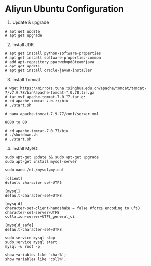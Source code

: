 # Aliyun Ubuntu Configuration

1. Update & upgrade
```
# apt-get update
# apt-get upgrade
```   

2. Install JDK
```shell
# apt-get install python-software-properties
# apt-get install software-properties-common
# add-apt-repository ppa:webupd8team/java
# apt-get update
# apt-get install oracle-java8-installer
```

3. Install Tomcat
```shell
# wget https://mirrors.tuna.tsinghua.edu.cn/apache/tomcat/tomcat-7/v7.0.78/bin/apache-tomcat-7.0.78.tar.gz
# tar xvf apache-tomcat-7.0.77.tar.gz
# cd apache-tomcat-7.0.77/bin
# ./start.sh
```

```shell
# nano apache-tomcat-7.9.77/conf/server.xml
```

```text
8080 to 80
```

```shell
# cd apache-tomcat-7.0.77/bin
# ./shutdown.sh
# ./start.sh
```

4. Install MySQL

```shell
sudo apt-get update && sudo apt-get upgrade
sudo apt-get install mysql-server
```

```shell
sudo nano /etc/mysql/my.cnf
```
```text
[client]
default-character-set=UTF8

[mysql]
default-character-set=UTF8

[mysqld]
character-set-client-handshake = false #force encoding to uft8
character-set-server=UTF8
collation-server=UTF8_general_ci

[mysqld_safe]
default-character-set=UTF8
```
```shell
sudo service mysql stop
sudo service mysql start
mysql -u root -p

show variables like 'char%';
show variables like 'coll%';
```